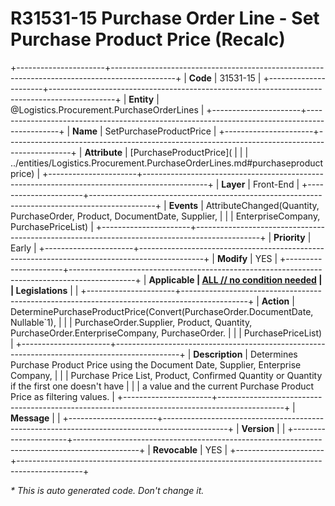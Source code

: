 ﻿---
erp.type: front-end-business-rule
erp.entity: Logistics.Procurement.PurchaseOrderLines
---

# R31531-15 Purchase Order Line - Set Purchase Product Price (Recalc)
+----------------------+----------------------------------------------------------------------------------------------+
| **Code**             | 31531-15                                                                                     |
+----------------------+----------------------------------------------------------------------------------------------+
| **Entity**           | @Logistics.Procurement.PurchaseOrderLines                                                    |
+----------------------+----------------------------------------------------------------------------------------------+
| **Name**             | SetPurchaseProductPrice                                                                      |
+----------------------+----------------------------------------------------------------------------------------------+
| **Attribute**        | [PurchaseProductPrice](                                                                      |
|                      | ../entities/Logistics.Procurement.PurchaseOrderLines.md#purchaseproductprice)                |
+----------------------+----------------------------------------------------------------------------------------------+
| **Layer**            | Front-End                                                                                    |
+----------------------+----------------------------------------------------------------------------------------------+
| **Events**           | AttributeChanged(Quantity, PurchaseOrder, Product, DocumentDate, Supplier,                   |
|                      | EnterpriseCompany, PurchasePriceList)                                                        |
+----------------------+----------------------------------------------------------------------------------------------+
| **Priority**         | Early                                                                                        |
+----------------------+----------------------------------------------------------------------------------------------+
| **Modify**           | YES                                                                                          |
+----------------------+----------------------------------------------------------------------------------------------+
| **Applicable         | [ALL // no condition needed](xref:applicable-legislations)                                   |
| Legislations**       |                                                                                              |
+----------------------+----------------------------------------------------------------------------------------------+
| **Action**           | DeterminePurchaseProductPrice(Convert(PurchaseOrder.DocumentDate, Nullable`1),               |
|                      | PurchaseOrder.Supplier, Product, Quantity, PurchaseOrder.EnterpriseCompany, PurchaseOrder.   |
|                      | PurchasePriceList)                                                                           |
+----------------------+----------------------------------------------------------------------------------------------+
| **Description**      | Determines Purchase Product Price using the Document Date, Supplier, Enterprise Company,     |
|                      | Purchase Price List, Product, Confirmed Quantity or Quantity if the first one doesn't have   |
|                      | a value and the current Purchase Product Price as filtering values.                          |
+----------------------+----------------------------------------------------------------------------------------------+
| **Message**          |                                                                                              |
+----------------------+----------------------------------------------------------------------------------------------+
| **Version**          |                                                                                              |
+----------------------+----------------------------------------------------------------------------------------------+
| **Revocable**        | YES                                                                                          |
+----------------------+----------------------------------------------------------------------------------------------+

*\* This is auto generated code. Don't change it.*
